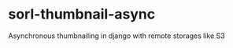sorl-thumbnail-async
====================

Asynchronous thumbnailing in django with remote storages like S3
